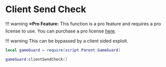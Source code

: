 # Client Send Check
!!! warning
    **⭐Pro Feature:** This function is a pro feature and requires a pro license to use. You can purchase a pro license [here](https://discord.gg/2F4CJFhVwv).

!!! warning
    This can be bypassed by a client sided exploit.

```lua hl_lines="3" linenums="1"
local gameGuard = require(script.Parent.GameGuard)

gameGuard:clientSendCheck()
```
